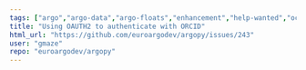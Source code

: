```yaml
---
tags: ["argo","argo-data","argo-floats","enhancement","help-wanted","oceanography","python","question","stale"]
title: "Using OAUTH2 to authenticate with ORCID"
html_url: "https://github.com/euroargodev/argopy/issues/243"
user: "gmaze"
repo: "euroargodev/argopy"
---
```


